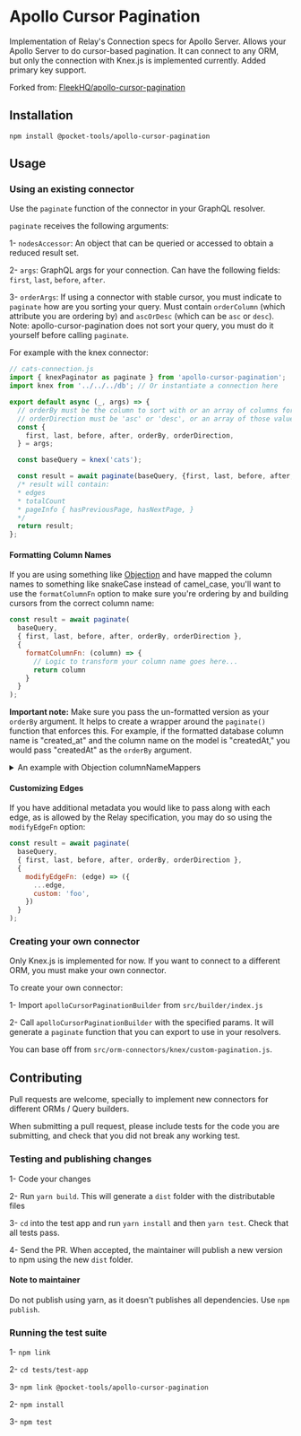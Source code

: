 # Apollo Cursor Pagination

Implementation of Relay's Connection specs for Apollo Server. Allows your Apollo Server to do cursor-based pagination. It can connect to any ORM, but only the connection with Knex.js is implemented currently.
Added primary key support.

Forked from: [FleekHQ/apollo-cursor-pagination](https://github.com/FleekHQ/apollo-cursor-pagination)

## Installation

`npm install @pocket-tools/apollo-cursor-pagination`

## Usage

### Using an existing connector

Use the `paginate` function of the connector in your GraphQL resolver.

`paginate` receives the following arguments:

1- `nodesAccessor`: An object that can be queried or accessed to obtain a reduced result set.

2- `args`: GraphQL args for your connection. Can have the following fields: `first`, `last`, `before`, `after`.

3- `orderArgs`: If using a connector with stable cursor, you must indicate to `paginate` how are you sorting your query. Must contain `orderColumn` (which attribute you are ordering by) and `ascOrDesc` (which can be `asc` or `desc`). Note: apollo-cursor-pagination does not sort your query, you must do it yourself before calling `paginate`.

For example with the knex connector:

```javascript
// cats-connection.js
import { knexPaginator as paginate } from 'apollo-cursor-pagination';
import knex from '../../../db'; // Or instantiate a connection here

export default async (_, args) => {
  // orderBy must be the column to sort with or an array of columns for ordering by multiple fields
  // orderDirection must be 'asc' or 'desc', or an array of those values if ordering by multiples
  const {
    first, last, before, after, orderBy, orderDirection,
  } = args;

  const baseQuery = knex('cats');

  const result = await paginate(baseQuery, {first, last, before, after, orderBy, orderDirection});
  /* result will contain:
  * edges
  * totalCount
  * pageInfo { hasPreviousPage, hasNextPage, }
  */
  return result;
};
```

#### Formatting Column Names

If you are using something like [Objection](https://vincit.github.io/objection.js/) and have
mapped the column names to something like snakeCase instead of camel_case, you'll want to use
the `formatColumnFn` option to make sure you're ordering by and building cursors from the correct
column name:

```javascript
const result = await paginate(
  baseQuery,
  { first, last, before, after, orderBy, orderDirection },
  {
    formatColumnFn: (column) => {
      // Logic to transform your column name goes here...
      return column
    }
  }
);
```

**Important note:** Make sure you pass the un-formatted version as your `orderBy` argument. It helps
to create a wrapper around the `paginate()` function that enforces this. For example, if the formatted
database column name is "created_at" and the column name on the model is "createdAt," you would pass
"createdAt" as the `orderBy` argument.

<details>
  <summary>An example with Objection columnNameMappers</summary>

  ```javascript
  const result = await paginate(
    baseQuery,
    { first, last, before, after, orderBy, orderDirection },
    {
      formatColumnFn: (column) => {
        if (Model.columnNameMappers && Model.columnNameMappers.format) {
          const result = Model.columnNameMappers.format({ [column]: true })
          return Object.keys(result)[0]
        } else {
          return column
        }
      }
    }
  );
  ```
</details>

#### Customizing Edges

If you have additional metadata you would like to pass along with each edge, as is allowed by the Relay
specification, you may do so using the `modifyEdgeFn` option:

```javascript
const result = await paginate(
  baseQuery,
  { first, last, before, after, orderBy, orderDirection },
  {
    modifyEdgeFn: (edge) => ({
      ...edge,
      custom: 'foo',
    })
  }
);
```

### Creating your own connector

Only Knex.js is implemented for now. If you want to connect to a different ORM, you must make your own connector.

To create your own connector:

1- Import `apolloCursorPaginationBuilder` from `src/builder/index.js`

2- Call `apolloCursorPaginationBuilder` with the specified params. It will generate a `paginate` function that you can export to use in your resolvers.

You can base off from `src/orm-connectors/knex/custom-pagination.js`.

## Contributing

Pull requests are welcome, specially to implement new connectors for different ORMs / Query builders.

When submitting a pull request, please include tests for the code you are submitting, and check that you did not break any working test.

### Testing and publishing changes

1- Code your changes

2- Run `yarn build`. This will generate a `dist` folder with the distributable files

3- `cd` into the test app and run `yarn install` and then `yarn test`. Check that all tests pass.

4- Send the PR. When accepted, the maintainer will publish a new version to npm using the new `dist` folder.

#### Note to maintainer

Do not publish using yarn, as it doesn't publishes all dependencies. Use `npm publish`.

### Running the test suite

1- `npm link`

2- `cd tests/test-app`

3- `npm link @pocket-tools/apollo-cursor-pagination`

2- `npm install`

3- `npm test`
